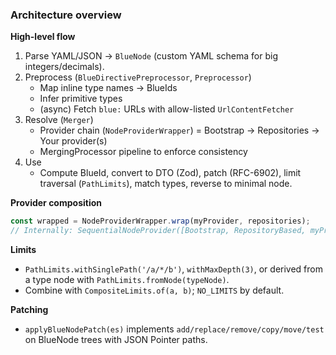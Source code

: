### Architecture overview

**High-level flow**

1. Parse YAML/JSON → `BlueNode` (custom YAML schema for big integers/decimals).
2. Preprocess (`BlueDirectivePreprocessor`, `Preprocessor`)
   - Map inline type names → BlueIds
   - Infer primitive types
   - (async) Fetch `blue:` URLs with allow-listed `UrlContentFetcher`
3. Resolve (`Merger`)
   - Provider chain (`NodeProviderWrapper`) = Bootstrap → Repositories → Your provider(s)
   - MergingProcessor pipeline to enforce consistency
4. Use
   - Compute BlueId, convert to DTO (Zod), patch (RFC-6902), limit traversal (`PathLimits`), match types, reverse to minimal node.

**Provider composition**

```ts
const wrapped = NodeProviderWrapper.wrap(myProvider, repositories);
// Internally: SequentialNodeProvider([Bootstrap, RepositoryBased, myProvider])
```

**Limits**

- `PathLimits.withSinglePath('/a/*/b')`, `withMaxDepth(3)`, or derived from a type node with `PathLimits.fromNode(typeNode)`.
- Combine with `CompositeLimits.of(a, b)`; `NO_LIMITS` by default.

**Patching**

- `applyBlueNodePatch(es)` implements `add/replace/remove/copy/move/test` on BlueNode trees with JSON Pointer paths.
